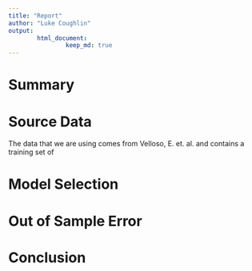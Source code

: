 ```yaml
---
title: "Report"
author: "Luke Coughlin"
output: 
        html_document:
                keep_md: true
---
```




# Summary  

# Source Data  
The data that we are using comes from Velloso, E. et. al. and contains a training set of 


# Model Selection  




# Out of Sample Error  

# Conclusion

